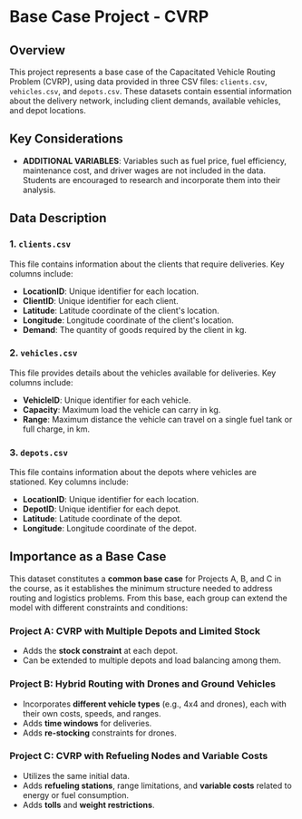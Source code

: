# Base Case Project - CVRP

## Overview
This project represents a base case of the Capacitated Vehicle Routing Problem (CVRP), using data provided in three CSV files: `clients.csv`, `vehicles.csv`, and `depots.csv`. These datasets contain essential information about the delivery network, including client demands, available vehicles, and depot locations.

## Key Considerations
- **ADDITIONAL VARIABLES**: Variables such as fuel price, fuel efficiency, maintenance cost, and driver wages are not included in the data. Students are encouraged to research and incorporate them into their analysis.

## Data Description

### 1. `clients.csv`
This file contains information about the clients that require deliveries. Key columns include:
- **LocationID**: Unique identifier for each location.
- **ClientID**: Unique identifier for each client.
- **Latitude**: Latitude coordinate of the client's location.
- **Longitude**: Longitude coordinate of the client's location.
- **Demand**: The quantity of goods required by the client in kg.

### 2. `vehicles.csv`
This file provides details about the vehicles available for deliveries. Key columns include:
- **VehicleID**: Unique identifier for each vehicle.
- **Capacity**: Maximum load the vehicle can carry in kg.
- **Range**: Maximum distance the vehicle can travel on a single fuel tank or full charge, in km.

### 3. `depots.csv`
This file contains information about the depots where vehicles are stationed. Key columns include:
- **LocationID**: Unique identifier for each location.
- **DepotID**: Unique identifier for each depot.
- **Latitude**: Latitude coordinate of the depot.
- **Longitude**: Longitude coordinate of the depot.

## Importance as a Base Case

This dataset constitutes a **common base case** for Projects A, B, and C in the course, as it establishes the minimum structure needed to address routing and logistics problems. From this base, each group can extend the model with different constraints and conditions:

### Project A: CVRP with Multiple Depots and Limited Stock
- Adds the **stock constraint** at each depot.
- Can be extended to multiple depots and load balancing among them.

### Project B: Hybrid Routing with Drones and Ground Vehicles
- Incorporates **different vehicle types** (e.g., 4x4 and drones), each with their own costs, speeds, and ranges.
- Adds **time windows** for deliveries.
- Adds **re-stocking** constraints for drones.

### Project C: CVRP with Refueling Nodes and Variable Costs
- Utilizes the same initial data.
- Adds **refueling stations**, range limitations, and **variable costs** related to energy or fuel consumption.
- Adds **tolls** and **weight restrictions**.
